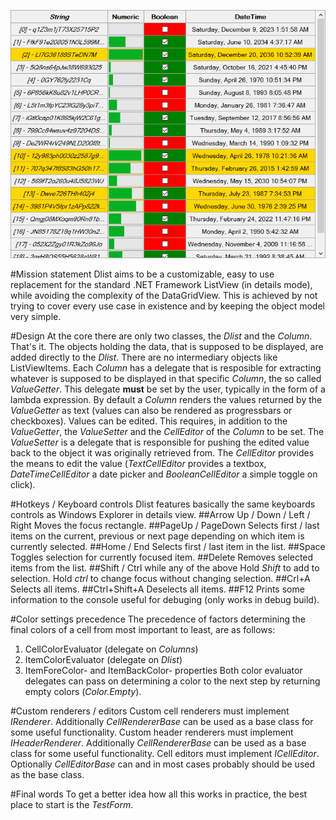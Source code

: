 ![Dlist](Readme/Dlist.png)

#Mission statement
Dlist aims to be a customizable, easy to use replacement for the standard .NET Framework ListView (in details mode), while avoiding the complexity of the DataGridView. This is achieved by not trying to cover every use case in existence and by keeping the object model very simple.

#Design
At the core there are only two classes, the *Dlist* and the *Column*. That's it. The objects holding the data, that is supposed to be displayed, are added directly to the *Dlist*. There are no intermediary objects like ListViewItems.
Each *Column* has a delegate that is resposible for extracting whatever is supposed to be displayed in that specific *Column*, the so called *ValueGetter*. This delegate **must** be set by the user, typically in the form of a lambda expression. By default a *Column* renders the values returned by the *ValueGetter* as text (values can also be rendered as progressbars or checkboxes).
Values can be edited. This requires, in addition to the *ValueGetter*, the *ValueSetter* and the *CellEditor* of the *Column* to be set. The *ValueSetter* is a delegate that is responsible for pushing the edited value back to the object it was originally retrieved from. The *CellEditor* provides the means to edit the value (*TextCellEditor* provides a textbox, *DateTimeCellEditor* a date picker and *BooleanCellEditor* a simple toggle on click).

#Hotkeys / Keyboard controls
Dlist features basically the same keyboards controls as Windows Explorer in details view.
##Arrow Up / Down / Left / Right
Moves the focus rectangle.
##PageUp / PageDown
Selects first / last items on the current, previous or next page depending on which item is currently selected.
##Home / End
Selects first / last item in the list.
##Space
Toggles selection for currently focused item.
##Delete
Removes selected items from the list.
##Shift / Ctrl while any of the above
Hold *Shift* to add to selection. Hold *ctrl* to change focus without changing selection.
##Crl+A
Selects all items.
##Ctrl+Shift+A
Deselects all items.
##F12
Prints some information to the console useful for debuging (only works in debug build).

#Color settings precedence
The precedence of factors determining the final colors of a cell from most important to least, are as follows:
1. CellColorEvaluator	(delegate on *Columns*)
2. ItemColorEvaluator	(delegate on *Dlist*)
3. ItemForeColor- and ItemBackColor- properties
Both color evaluator delegates can pass on determining a color to the next step by returning empty colors (*Color.Empty*).

#Custom renderers / editors
Custom cell renderers must implement *IRenderer*. Additionally *CellRendererBase* can be used as a base class for some useful functionality.
Custom header renderers must implement *IHeaderRenderer*. Additionally *CellRendererBase* can be used as a base class for some useful functionality.
Cell editors must implement *ICellEditor*. Optionally *CellEditorBase* can and in most cases probably should be used as the base class.

#Final words
To get a better idea how all this works in practice, the best place to start is the *TestForm*.